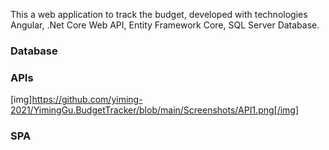 This a web application to track the budget, developed with technologies Angular, .Net Core Web API, Entity Framework Core, SQL Server Database. 

### Database

### APIs
[img]https://github.com/yiming-2021/YimingGu.BudgetTracker/blob/main/Screenshots/API1.png[/img]
### SPA
